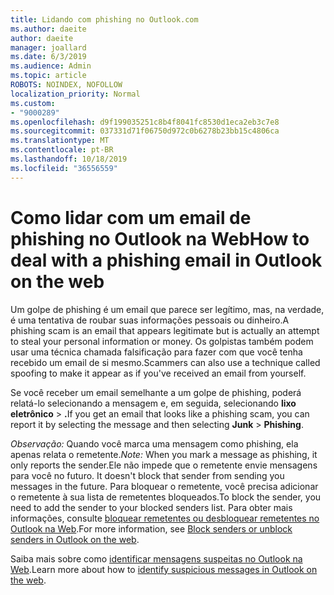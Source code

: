 ```yaml
---
title: Lidando com phishing no Outlook.com
ms.author: daeite
author: daeite
manager: joallard
ms.date: 6/3/2019
ms.audience: Admin
ms.topic: article
ROBOTS: NOINDEX, NOFOLLOW
localization_priority: Normal
ms.custom:
- "9000289"
ms.openlocfilehash: d9f199035251c8b4f8041fc8530d1eca2eb3c7e8
ms.sourcegitcommit: 037331d71f06750d972c0b6278b23bb15c4806ca
ms.translationtype: MT
ms.contentlocale: pt-BR
ms.lasthandoff: 10/18/2019
ms.locfileid: "36556559"
---
```

# <a name="how-to-deal-with-a-phishing-email-in-outlook-on-the-web"></a><span data-ttu-id="be3b1-102">Como lidar com um email de phishing no Outlook na Web</span><span class="sxs-lookup"><span data-stu-id="be3b1-102">How to deal with a phishing email in Outlook on the web</span></span>

<span data-ttu-id="be3b1-103">Um golpe de phishing é um email que parece ser legítimo, mas, na verdade, é uma tentativa de roubar suas informações pessoais ou dinheiro.</span><span class="sxs-lookup"><span data-stu-id="be3b1-103">A phishing scam is an email that appears legitimate but is actually an attempt to steal your personal information or money.</span></span> <span data-ttu-id="be3b1-104">Os golpistas também podem usar uma técnica chamada falsificação para fazer com que você tenha recebido um email de si mesmo.</span><span class="sxs-lookup"><span data-stu-id="be3b1-104">Scammers can also use a technique called spoofing to make it appear as if you've received an email from yourself.</span></span>

<span data-ttu-id="be3b1-105">Se você receber um email semelhante a um golpe de phishing, poderá relatá-lo selecionando a mensagem e, em seguida, selecionando **lixo eletrônico** > **.**</span><span class="sxs-lookup"><span data-stu-id="be3b1-105">If you get an email that looks like a phishing scam, you can report it by selecting the message and then selecting **Junk** > **Phishing**.</span></span>

<span data-ttu-id="be3b1-106">*Observação:* Quando você marca uma mensagem como phishing, ela apenas relata o remetente.</span><span class="sxs-lookup"><span data-stu-id="be3b1-106">*Note:* When you mark a message as phishing, it only reports the sender.</span></span><span data-ttu-id="be3b1-107">Ele não impede que o remetente envie mensagens para você no futuro.</span><span class="sxs-lookup"><span data-stu-id="be3b1-107"> It doesn't block that sender from sending you messages in the future.</span></span> <span data-ttu-id="be3b1-108">Para bloquear o remetente, você precisa adicionar o remetente à sua lista de remetentes bloqueados.</span><span class="sxs-lookup"><span data-stu-id="be3b1-108">To block the sender, you need to add the sender to your blocked senders list.</span></span> <span data-ttu-id="be3b1-109">Para obter mais informações, consulte [bloquear remetentes ou desbloquear remetentes no Outlook na Web](https://support.office.com/article/9bf812d4-6995-4d19-901a-76d6e26939b0).</span><span class="sxs-lookup"><span data-stu-id="be3b1-109">For more information, see [Block senders or unblock senders in Outlook on the web](https://support.office.com/article/9bf812d4-6995-4d19-901a-76d6e26939b0).</span></span>

<span data-ttu-id="be3b1-110">Saiba mais sobre como [identificar mensagens suspeitas no Outlook na Web](https://support.office.com/article/3d44102b-6ce3-4f7c-a359-b623bec82206).</span><span class="sxs-lookup"><span data-stu-id="be3b1-110">Learn more about how to [identify suspicious messages in Outlook on the web](https://support.office.com/article/3d44102b-6ce3-4f7c-a359-b623bec82206).</span></span>